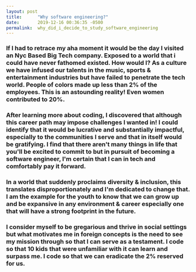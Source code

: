 ```yaml
---
layout: post
title:      "Why software engineering?"
date:       2019-12-16 00:36:35 -0500
permalink:  why_did_i_decide_to_study_software_engineering
---
```


### If I had to retrace my aha moment it would be the day I visited an Nyc Based  Big Tech company. Exposed to a world that i could have never fathomed existed. How would I? As a culture we have infused our talents in the music, sports & entertainment industries but have failed to penetrate the tech world.  People of colors made up less than 2% of the employees. This is an astounding reality! Even women contributed to 20%.

### After learning more about coding, I discovered that although this career path may impose challenges I wanted in! I could identify that it would be lucrative and substantially impactful, especially to the communities I serve and that in itself would be gratifying. I find that there aren't many things in life that you'll be excited to commit to but in pursuit of becoming a software engineer,  I'm certain that I can in tech and comfortably pay it forward. 

### In a world that suddenly proclaims diversity & inclusion, this translates disproportionately and I'm dedicated to change that. I am the example for the youth to know that we can grow up and be expansive in any environment & career especially one that will have a strong footprint in the future. 

### I consider myself to be gregarious and thrive in social settings but what motivates me in foreign concepts is the need to see my mission through so that I can serve as a testament. I code so that 10 kids that were unfamiliar with it can learn and surpass me. I code so that we can eradicate the 2% reserved for us. 

